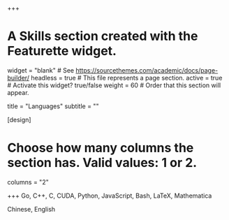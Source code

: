 +++
# A Skills section created with the Featurette widget.
widget = "blank"  # See https://sourcethemes.com/academic/docs/page-builder/
headless = true  # This file represents a page section.
active = true  # Activate this widget? true/false
weight = 60  # Order that this section will appear.

title = "Languages"
subtitle = ""


[design]
  # Choose how many columns the section has. Valid values: 1 or 2.
  columns = "2"

+++
Go, C++, C, CUDA, Python, JavaScript, Bash, LaTeX, Mathematica 

Chinese, English
